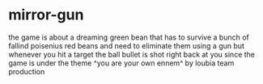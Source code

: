 # mirror-gun
the game is about a dreaming green bean that has to survive a bunch of fallind poisenius red beans and need to eliminate them using a gun but whenever you hit a target the ball bullet is shot right back at you since the game is under the theme ^you are your own ennem^ by loubia team production
